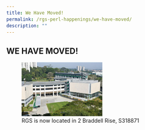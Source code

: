```yaml
---
title: We Have Moved!
permalink: /rgs-perl-happenings/we-have-moved/
description: ""
---
```

## WE HAVE MOVED!

<figure>
<img src="/images/RGS campus pic.jpg" style="width:50%">
<figcaption>  RGS is now located in 2 Braddell Rise, S318871
 </figcaption>
</figure>